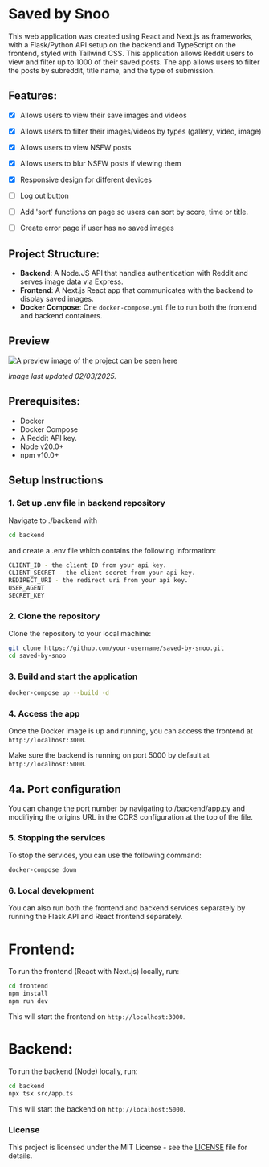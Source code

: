 # Saved by Snoo

This web application was created using React and Next.js as frameworks, with a Flask/Python API setup on the backend and TypeScript on the frontend, styled with Tailwind CSS. This application allows Reddit users to view and filter up to 1000 of their saved posts. The app allows users to filter the posts by subreddit, title name, and the type of submission.

## Features:
- [x] Allows users to view their save images and videos
- [x] Allows users to filter their images/videos by types (gallery, video, image)
- [x] Allows users to view NSFW posts
- [x] Allows users to blur NSFW posts if viewing them
- [x] Responsive design for different devices
- [ ] Log out button
- [ ] Add 'sort' functions on page so users can sort by score, time or title.
- [ ] Create error page if user has no saved images


## Project Structure:
- **Backend**: A Node.JS API that handles authentication with Reddit and serves image data via Express.
- **Frontend**: A Next.js React app that communicates with the backend to display saved images.
- **Docker Compose**: One `docker-compose.yml` file to run both the frontend and backend containers.

## Preview

![A preview image of the project can be seen here](https://i.imgur.com/432Wg72.jpeg)

*Image last updated 02/03/2025.*

## Prerequisites:
- Docker
- Docker Compose
- A Reddit API key.
- Node v20.0+
- npm v10.0+

## Setup Instructions

### 1. Set up .env file in backend repository
Navigate to ./backend with

```bash
cd backend
```

and create a .env file which contains the following information:

```bash
CLIENT_ID - the client ID from your api key.
CLIENT_SECRET - the client secret from your api key.
REDIRECT_URI - the redirect uri from your api key.
USER_AGENT
SECRET_KEY
```

### 2. Clone the repository
Clone the repository to your local machine:

```bash
git clone https://github.com/your-username/saved-by-snoo.git
cd saved-by-snoo

```

### 3. Build and start the application

```bash
docker-compose up --build -d
```

### 4. Access the app

Once the Docker image is up and running, you can access the frontend at `http://localhost:3000`.

Make sure the backend is running on port 5000 by default at `http://localhost:5000`.

## 4a. Port configuration

You can change the port number by navigating to /backend/app.py and modifiying the origins URL in the CORS configuration at the top of the file.

### 5. Stopping the services

To stop the services, you can use the following command:

```bash
docker-compose down
```

### 6. Local development

You can also run both the frontend and backend services separately by running the Flask API and React frontend separately.

# Frontend:

To run the frontend (React with Next.js) locally, run:

```bash
cd frontend
npm install
npm run dev
```

This will start the frontend on `http://localhost:3000`.

# Backend:

To run the backend (Node) locally, run:

```bash
cd backend
npx tsx src/app.ts
```

This will start the backend on `http://localhost:5000`.

### License

This project is licensed under the MIT License - see the [LICENSE](./LICENSE) file for details.
